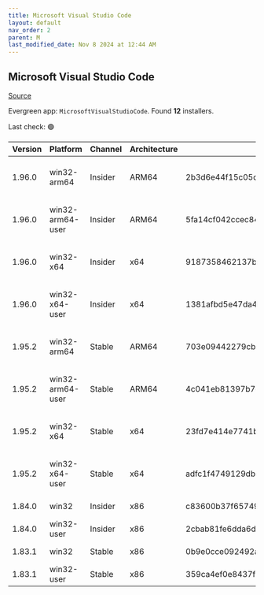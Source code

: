 ```yaml
---
title: Microsoft Visual Studio Code
layout: default
nav_order: 2
parent: M
last_modified_date: Nov 8 2024 at 12:44 AM
---
```


## Microsoft Visual Studio Code

[Source](https://code.visualstudio.com)

Evergreen app: `MicrosoftVisualStudioCode`. Found **12** installers.

Last check: 🟢

| Version | Platform         | Channel | Architecture | Sha256                                                           | URI                                                                                                                                                                                                                                                                                                            |
| ------- | ---------------- | ------- | ------------ | ---------------------------------------------------------------- | -------------------------------------------------------------------------------------------------------------------------------------------------------------------------------------------------------------------------------------------------------------------------------------------------------------- |
| 1.96.0  | win32-arm64      | Insider | ARM64        | 2b3d6e44f15c05d23dd1854a09578368800d55f49dae8f5a71bacf5f1cb8406e | [https://vscode.download.prss.microsoft.com/dbazure/download/insider/818169af1dac5a59b4cb43c5681cfe0ea4a23463/VSCodeSetup-arm64-1.96.0-insider.exe](https://vscode.download.prss.microsoft.com/dbazure/download/insider/818169af1dac5a59b4cb43c5681cfe0ea4a23463/VSCodeSetup-arm64-1.96.0-insider.exe)         |
| 1.96.0  | win32-arm64-user | Insider | ARM64        | 5fa14cf042ccec8444dfdce606884e8101f735717f0fb73ff36dfd6ef628a08d | [https://vscode.download.prss.microsoft.com/dbazure/download/insider/818169af1dac5a59b4cb43c5681cfe0ea4a23463/VSCodeUserSetup-arm64-1.96.0-insider.exe](https://vscode.download.prss.microsoft.com/dbazure/download/insider/818169af1dac5a59b4cb43c5681cfe0ea4a23463/VSCodeUserSetup-arm64-1.96.0-insider.exe) |
| 1.96.0  | win32-x64        | Insider | x64          | 9187358462137bd3bfaad39a34dcd8e5dfed0c3520f8da86baa43991413b6a85 | [https://vscode.download.prss.microsoft.com/dbazure/download/insider/818169af1dac5a59b4cb43c5681cfe0ea4a23463/VSCodeSetup-x64-1.96.0-insider.exe](https://vscode.download.prss.microsoft.com/dbazure/download/insider/818169af1dac5a59b4cb43c5681cfe0ea4a23463/VSCodeSetup-x64-1.96.0-insider.exe)             |
| 1.96.0  | win32-x64-user   | Insider | x64          | 1381afbd5e47da4ed86f8108ee4be0a937d084173c35ed4c4c6467153a7aa133 | [https://vscode.download.prss.microsoft.com/dbazure/download/insider/818169af1dac5a59b4cb43c5681cfe0ea4a23463/VSCodeUserSetup-x64-1.96.0-insider.exe](https://vscode.download.prss.microsoft.com/dbazure/download/insider/818169af1dac5a59b4cb43c5681cfe0ea4a23463/VSCodeUserSetup-x64-1.96.0-insider.exe)     |
| 1.95.2  | win32-arm64      | Stable  | ARM64        | 703e09442279cb703f565b3ecc08a5e7aff4648555c3635382f00cc59b6565ac | [https://vscode.download.prss.microsoft.com/dbazure/download/stable/e8653663e8840adaf45af01eab5c627a5af81807/VSCodeSetup-arm64-1.95.2.exe](https://vscode.download.prss.microsoft.com/dbazure/download/stable/e8653663e8840adaf45af01eab5c627a5af81807/VSCodeSetup-arm64-1.95.2.exe)                           |
| 1.95.2  | win32-arm64-user | Stable  | ARM64        | 4c041eb81397b7ceb572d9d860b4fe49493c8211e2ccbca43dc10828f95a92dd | [https://vscode.download.prss.microsoft.com/dbazure/download/stable/e8653663e8840adaf45af01eab5c627a5af81807/VSCodeUserSetup-arm64-1.95.2.exe](https://vscode.download.prss.microsoft.com/dbazure/download/stable/e8653663e8840adaf45af01eab5c627a5af81807/VSCodeUserSetup-arm64-1.95.2.exe)                   |
| 1.95.2  | win32-x64        | Stable  | x64          | 23fd7e414e7741ba9c4bd52e2ed02091dd5a8228603fd04f311555c8ac82d7fc | [https://vscode.download.prss.microsoft.com/dbazure/download/stable/e8653663e8840adaf45af01eab5c627a5af81807/VSCodeSetup-x64-1.95.2.exe](https://vscode.download.prss.microsoft.com/dbazure/download/stable/e8653663e8840adaf45af01eab5c627a5af81807/VSCodeSetup-x64-1.95.2.exe)                               |
| 1.95.2  | win32-x64-user   | Stable  | x64          | adfc1f4749129dbb6009820620f52178fde4a73b010d577a8917119acf743e52 | [https://vscode.download.prss.microsoft.com/dbazure/download/stable/e8653663e8840adaf45af01eab5c627a5af81807/VSCodeUserSetup-x64-1.95.2.exe](https://vscode.download.prss.microsoft.com/dbazure/download/stable/e8653663e8840adaf45af01eab5c627a5af81807/VSCodeUserSetup-x64-1.95.2.exe)                       |
| 1.84.0  | win32            | Insider | x86          | c83600b37f65749ea9e16496847bbfd967dece2472cee7d8011ae719e2633c18 | [https://az764295.vo.msecnd.net/insider/0c36b92c82064882a228487040187cfc13669c0f/VSCodeSetup-ia32-1.84.0-insider.exe](https://az764295.vo.msecnd.net/insider/0c36b92c82064882a228487040187cfc13669c0f/VSCodeSetup-ia32-1.84.0-insider.exe)                                                                     |
| 1.84.0  | win32-user       | Insider | x86          | 2cbab81fe6dda6dfb07751707107db95ba7afa0a6ada65a1df78a04eef0aadf5 | [https://az764295.vo.msecnd.net/insider/0c36b92c82064882a228487040187cfc13669c0f/VSCodeUserSetup-ia32-1.84.0-insider.exe](https://az764295.vo.msecnd.net/insider/0c36b92c82064882a228487040187cfc13669c0f/VSCodeUserSetup-ia32-1.84.0-insider.exe)                                                             |
| 1.83.1  | win32            | Stable  | x86          | 0b9e0cce092492a88cdaf12048e3630290944b051f3194c5ca3d6b7012f05e7f | [https://az764295.vo.msecnd.net/stable/a6606b6ca720bca780c2d3c9d4cc3966ff2eca12/VSCodeSetup-ia32-1.83.1.exe](https://az764295.vo.msecnd.net/stable/a6606b6ca720bca780c2d3c9d4cc3966ff2eca12/VSCodeSetup-ia32-1.83.1.exe)                                                                                       |
| 1.83.1  | win32-user       | Stable  | x86          | 359ca4ef0e8437f7e5183a97a9d79834463a3df88bb10c82c48cc2bd53b8a7e5 | [https://az764295.vo.msecnd.net/stable/a6606b6ca720bca780c2d3c9d4cc3966ff2eca12/VSCodeUserSetup-ia32-1.83.1.exe](https://az764295.vo.msecnd.net/stable/a6606b6ca720bca780c2d3c9d4cc3966ff2eca12/VSCodeUserSetup-ia32-1.83.1.exe)                                                                               |

